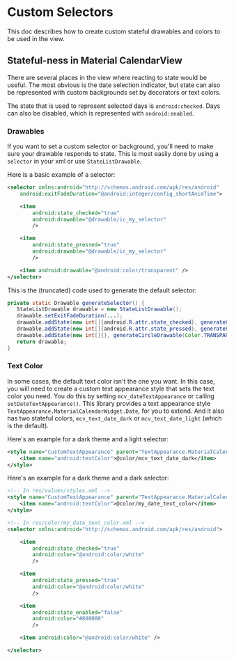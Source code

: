 Custom Selectors
================

This doc describes how to create custom stateful drawables and colors to be used in the view.

## Stateful-ness in Material CalendarView

There are several places in the view where reacting to state would be useful.
The most obvious is the date selection indicator, but state can also be represented with custom
backgrounds set by decorators or text colors.

The state that is used to represent selected days is `android:checked`.
Days can also be disabled, which is represented with `android:enabled`.

### Drawables

If you want to set a custom selector or background, you'll need to make sure your drawable responds to state.
This is most easily done by using a `selector` in your xml or use `StateListDrawable`.

Here is a basic example of a selector:

```xml
<selector xmlns:android="http://schemas.android.com/apk/res/android"
    android:exitFadeDuration="@android:integer/config_shortAnimTime">

    <item
        android:state_checked="true"
        android:drawable="@drawable/ic_my_selector"
        />

    <item
        android:state_pressed="true"
        android:drawable="@drawable/ic_my_selector"
        />

    <item android:drawable="@android:color/transparent" />
</selector>
```

This is the (truncated) code used to generate the default selector:

 ```java
private static Drawable generateSelector() {
    StateListDrawable drawable = new StateListDrawable();
    drawable.setExitFadeDuration(...);
    drawable.addState(new int[]{android.R.attr.state_checked}, generateCircleDrawable(...));
    drawable.addState(new int[]{android.R.attr.state_pressed}, generateCircleDrawable(...));
    drawable.addState(new int[]{}, generateCircleDrawable(Color.TRANSPARENT));
    return drawable;
}
 ```

### Text Color

In some cases, the default text color isn't the one you want.
In this case, you will need to create a custom text appearance style that sets the text color you need.
You do this by setting `mcv_dateTextAppearance` or calling `setDateTextAppearance()`.
This library provides a text appearance style `TextAppearance.MaterialCalendarWidget.Date`, for you to extend.
And it also has two stateful colors, `mcv_text_date_dark` or `mcv_text_date_light` (which is the default).

Here's an example for a dark theme and a light selector:

```xml
<style name="CustomTextAppearance" parent="TextAppearance.MaterialCalendarWidget.Date">
    <item name="android:textColor">@color/mcv_text_date_dark</item>
</style>
```

Here's an example for a dark theme and a dark selector:

```xml
<!-- In res/values/styles.xml -->
<style name="CustomTextAppearance" parent="TextAppearance.MaterialCalendarWidget.Date">
    <item name="android:textColor">@color/my_date_text_color</item>
</style>

<!-- In res/color/my_date_text_color.xml -->
<selector xmlns:android="http://schemas.android.com/apk/res/android">

    <item
        android:state_checked="true"
        android:color="@android:color/white"
        />

    <item
        android:state_pressed="true"
        android:color="@android:color/white"
        />

    <item
        android:state_enabled="false"
        android:color="#808080"
        />

    <item android:color="@android:color/white" />

</selector>
```
